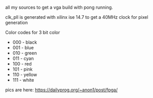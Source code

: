 all my sources to get a vga build with pong running.

clk_pll is generated with xilinx ise 14.7 to get a 40MHz clock for pixel generation

Color codes for 3 bit color
+ 000 - black
+ 001 - blue
+ 010 - green
+ 011 - cyan
+ 100 - red
+ 101 - pink
+ 110 - yellow
+ 111 - white

pics are here: https://dailyprog.org/~anon1/post/fpga/
